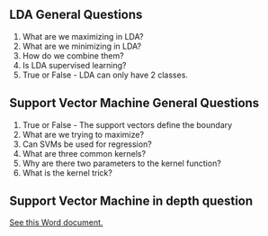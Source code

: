 ## LDA General Questions
1. What are we maximizing in LDA?
2. What are we minimizing in LDA?
3. How do we combine them?
4. Is LDA supervised learning?
5. True or False - LDA can only have 2 classes.

## Support Vector Machine General Questions
1. True or False - The support vectors define the boundary
2. What are we trying to maximize?
3. Can SVMs be used for regression?
4. What are three common kernels?
5. Why are there two parameters to the kernel function?
6. What is the kernel trick?

## Support Vector Machine in depth question
<a href="https://www.dropbox.com/s/fkbahbmlljnym93/05%20Part%202%20-%20SVM%20margin%20and%20weights.docx?dl=0">See this Word document.</a>